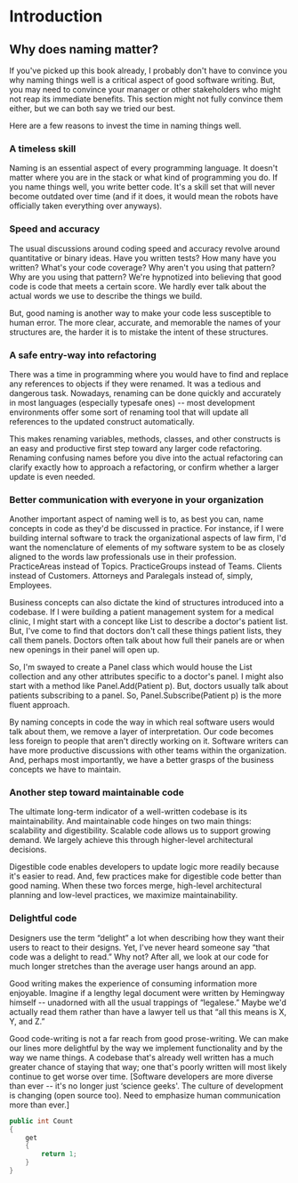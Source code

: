 # Introduction

## Why does naming matter?

If you've picked up this book already, I probably don't have to convince you why naming things well is a critical aspect of good software writing. But, you may need to convince your manager or other stakeholders who might not reap its immediate benefits. This section might not fully convince them either, but we can both say we tried our best.

Here are a few reasons to invest the time in naming things well.

### A timeless skill

Naming is an essential aspect of every programming language. It doesn't matter where you are in the stack or what kind of programming you do. If you name things well, you write better code. It's a skill set that will never become outdated over time (and if it does, it would mean the robots have officially taken everything over anyways).

### Speed and accuracy

The usual discussions around coding speed and accuracy revolve around quantitative or binary ideas. Have you written tests? How many have you written? What's your code coverage? Why aren't you using that pattern? Why are you using that pattern? We're hypnotized into believing that good code is code that meets a certain score.  We hardly ever talk about the actual words we use to describe the things we build.

But, good naming is another way to make your code less susceptible to human error. The more clear, accurate, and memorable the names of your structures are, the harder it is to mistake the intent of these structures.

### A safe entry-way into refactoring

There was a time in programming where you would have to find and replace any references to objects if they were renamed. It was a tedious and dangerous task. Nowadays, renaming can be done quickly and accurately in most languages (especially typesafe ones) -- most development environments offer some sort of renaming tool that will update all references to the updated construct automatically. 

This makes renaming variables, methods, classes, and other constructs is an easy and productive first step toward any larger code refactoring. Renaming confusing names before you dive into the actual refactoring can clarify exactly how to approach a refactoring, or confirm whether a larger update is even needed.

### Better communication with everyone in your organization

Another important aspect of naming well is to, as best you can, name concepts in code as they'd be discussed in practice. For instance, if I were building internal software to track the organizational aspects of law firm, I'd want the nomenclature of elements of my software system to be as closely aligned to the words law professionals use in their profession. PracticeAreas instead of Topics. PracticeGroups instead of Teams. Clients instead of Customers. Attorneys and Paralegals instead of, simply, Employees.

Business concepts can also dictate the kind of structures introduced into a codebase. If I were building a patient management system for a medical clinic, I might start with a concept like List<Patient> to describe a doctor's patient list. But, I've come to find that doctors don't call these things patient lists, they call them panels. Doctors often talk about how full their panels are or when new openings in their panel will open up.

So, I'm swayed to create a Panel class which would house the List<Patient> collection and any other attributes specific to a doctor's panel. I might also start with a method like Panel.Add(Patient p). But, doctors usually talk about patients subscribing to a panel. So, Panel.Subscribe(Patient p) is the more fluent approach.

By naming concepts in code the way in which real software users would talk about them, we remove a layer of interpretation.  Our code becomes less foreign to people that aren't directly working on it. Software writers can have more productive discussions with other teams within the organization. And, perhaps most importantly, we have a better grasps of the business concepts we have to maintain.

### Another step toward maintainable code

The ultimate long-term indicator of a well-written codebase is its maintainability. And maintainable code hinges on two main things: scalability and digestibility. Scalable code allows us to support growing demand. We largely achieve this through higher-level architectural decisions. 

Digestible code enables developers to update logic more readily because it's easier to read. And, few practices make for digestible code better than good naming. When these two forces merge, high-level architectural planning and low-level practices, we maximize maintainability.

### Delightful code

Designers use the term “delight” a lot when describing how they want their users to react to their designs. Yet, I've never heard someone say “that code was a delight to read.” Why not? After all, we look at our code for much longer stretches than the average user hangs around an app.

Good writing makes the experience of consuming information more enjoyable. Imagine if a lengthy legal document were written by Hemingway himself -- unadorned with all the usual trappings of “legalese.” Maybe we'd actually read them rather than have a lawyer tell us that “all this means is X, Y, and Z.”

Good code-writing is not a far reach from good prose-writing. We can make our lines more delightful by the way we implement functionality and by the way we name things. A codebase that's already well written has a much greater chance of staying that way; one that's poorly written will most likely continue to get worse over time.
[Software developers are more diverse than ever -- it's no longer just ‘science geeks'. The culture of development is changing (open source too). Need to emphasize human communication more than ever.]

```C#
public int Count 
{
	get 
	{
		return 1;
	}
}
```


